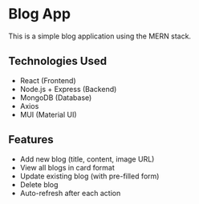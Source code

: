 # Blog App

This is a simple blog application using the MERN stack.

## Technologies Used
- React (Frontend)
- Node.js + Express (Backend)
- MongoDB (Database)
- Axios
- MUI (Material UI)

## Features
- Add new blog (title, content, image URL)
- View all blogs in card format
- Update existing blog (with pre-filled form)
- Delete blog
- Auto-refresh after each action
